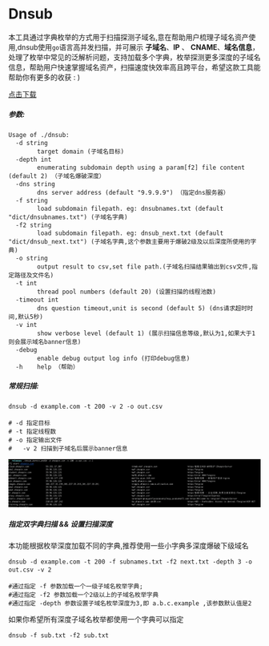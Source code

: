 # Dnsub

​		本工具通过字典枚举的方式用于扫描探测子域名,意在帮助用户梳理子域名资产使用,dnsub使用`go`语言高并发扫描，并可展示 **子域名**、**IP** 、 **CNAME**、**域名信息**，处理了枚举中常见的泛解析问题，支持加载多个字典，枚举探测更多深度的子域名信息，帮助用户快速掌握域名资产，扫描速度快效率高且跨平台，希望这款工具能帮助你有更多的收获 : )

 [点击下载](https://github.com/yunxu1/dnsub/releases "Releases")

##### 参数: 

```shell
Usage of ./dnsub:
  -d string
    	target domain (子域名目标)
  -depth int
    	enumerating subdomain depth using a param[f2] file content (default 2) （子域名爆破深度）
  -dns string
    	dns server address (default "9.9.9.9") （指定dns服务器）
  -f string
    	load subdomain filepath. eg: dnsubnames.txt (default "dict/dnsubnames.txt") (子域名字典)
  -f2 string
    	load subdomain filepath. eg: dnsub_next.txt (default "dict/dnsub_next.txt") (子域名字典,这个参数主要用于爆破2级及以后深度所使用的字典)
  -o string
    	output result to csv,set file path.(子域名扫描结果输出到csv文件,指定路径及文件名)
  -t int
    	thread pool numbers (default 20) (设置扫描的线程池数)
  -timeout int
    	dns question timeout,unit is second (default 5) (dns请求超时时间,默认5秒)
  -v int
    	show verbose level (default 1) (展示扫描信息等级,默认为1,如果大于1则会展示域名banner信息)
  -debug
    	enable debug output log info (打印debug信息)
  -h	help （帮助）
```

##### 常规扫描:

```
dnsub -d example.com -t 200 -v 2 -o out.csv 

# -d 指定目标
# -t 指定线程数
# -o 指定输出文件
#	-v 2 扫描到子域名后展示banner信息
```

![example](./img/s.png)


##### 指定双字典扫描 && 设置扫描深度

本功能根据枚举深度加载不同的字典,推荐使用一些小字典多深度爆破下级域名

```shell
dnsub -d example.com -t 200 -f subnames.txt -f2 next.txt -depth 3 -o out.csv -v 2

#通过指定 -f 参数加载一个一级子域名枚举字典;
#通过指定 -f2 参数加载一个2级以上的子域名枚举字典
#通过指定 -depth 参数设置子域名枚举深度为3,即 a.b.c.example ,该参数默认值是2
```

如果你希望所有深度子域名枚举都使用一个字典可以指定 

```	shell
dnsub -f sub.txt -f2 sub.txt
```
